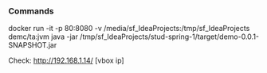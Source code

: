### Commands
docker run -it -p 80:8080 -v /media/sf_IdeaProjects:/tmp/sf_IdeaProjects demc/ta:jvm
java -jar /tmp/sf_IdeaProjects/stud-spring-1/target/demo-0.0.1-SNAPSHOT.jar

Check: http://192.168.1.14/ [vbox ip]

